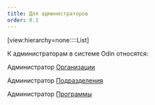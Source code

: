 ```yaml
---
title: Для администраторов
order: 0.1
---
```


[view:hierarchy=none::::List]

К администраторам в системе Odin относятся:

Администратор [Организации](https://informa.gitbook.io/odin/struktura/organizaciya)

Администратор [Подразделения](https://informa.gitbook.io/odin/struktura/podrazdelenie)

Администратор [Программы](https://informa.gitbook.io/odin/struktura/programma)